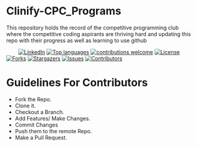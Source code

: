 # Clinify-CPC_Programs
This repository holds the record of the competitive programming club where the competitive coding aspirants are thriving hard and updating this repo with their progress as well as learning to use github

&nbsp;&nbsp;&nbsp;&nbsp;&nbsp;&nbsp;&nbsp;
[![LinkedIn](https://img.shields.io/badge/-LinkedIn-black.svg?style=flat-square&logo=linkedin&colorB=555)](https://www.linkedin.com/in/shubham-sen-gupta-932297178)
[![Top languages](https://img.shields.io/github/languages/top/ssg8288/Clinify-CPC_Programs)](https://github.com/ssg8288/Clinify-CPC_Programs/issues)
[![contributions welcome](https://img.shields.io/badge/contributions-welcome-brightgreen.svg?style=flat)](https://github.com/ssg8288/Clinify-CPC_Programs/issues)
[![License](https://img.shields.io/github/license/ssg8288/Clinify-CPC_Programs?style=flat-square)](https://github.com/ssg8288/Clinify-CPC_Programs/blob/main/LICENSE)
[![Forks](https://img.shields.io/github/forks/ssg8288/Clinify-CPC_Programs.svg?logo=github)](https://github.com/ssg8288/Clinify-CPC_Programs/network/members)
[![Stargazers](https://img.shields.io/github/stars/ssg8288/Clinify-CPC_Programs.svg?logo=github)](https://github.com/ssg8288/Clinify-CPC_Programs/stargazers)
[![Issues](https://img.shields.io/github/issues/ssg8288/Clinify-CPC_Programs.svg?logo=github)](https://github.com/ssg8288/Clinify-CPC_Programs/issues)
[![Contributors](https://img.shields.io/github/contributors/ssg8288/Clinify-CPC_Programs.svg?logo=github)](https://github.com/ssg8288/Clinify-CPC_Programs)

# Guidelines For Contributors 

   * Fork the Repo.
   * Clone it.
   * Checkout a Branch.
   * Add Features/ Make Changes.
   * Commit Changes
   * Push them to the remote Repo.
   * Make a Pull Request.

